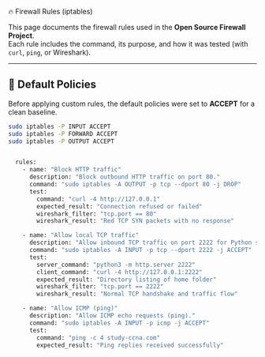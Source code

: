 🔥 Firewall Rules (iptables)

This page documents the firewall rules used in the **Open Source Firewall Project**.  
Each rule includes the command, its purpose, and how it was tested (with `curl`, `ping`, or Wireshark).  

---

## 📌 Default Policies
Before applying custom rules, the default policies were set to **ACCEPT** for a clean baseline.

```bash
sudo iptables -P INPUT ACCEPT
sudo iptables -P FORWARD ACCEPT
sudo iptables -P OUTPUT ACCEPT


  rules:
    - name: "Block HTTP traffic"
      description: "Block outbound HTTP traffic on port 80."
      command: "sudo iptables -A OUTPUT -p tcp --dport 80 -j DROP"
      test:
        command: "curl -4 http://127.0.0.1"
        expected_result: "Connection refused or failed"
        wireshark_filter: "tcp.port == 80"
        wireshark_result: "Red TCP SYN packets with no response"

    - name: "Allow local TCP traffic"
      description: "Allow inbound TCP traffic on port 2222 for Python server testing."
      command: "sudo iptables -A INPUT -p tcp --dport 2222 -j ACCEPT"
      test:
        server_command: "python3 -m http.server 2222"
        client_command: "curl -4 http://127.0.0.1:2222"
        expected_result: "Directory listing of home folder"
        wireshark_filter: "tcp.port == 2222"
        wireshark_result: "Normal TCP handshake and traffic flow"

    - name: "Allow ICMP (ping)"
      description: "Allow ICMP echo requests (ping)."
      command: "sudo iptables -A INPUT -p icmp -j ACCEPT"
      test:
        command: "ping -c 4 study-ccna.com"
        expected_result: "Ping replies received successfully"
